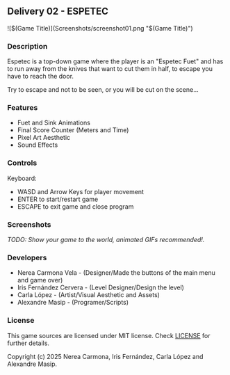 ## Delivery 02 - ESPETEC

![$(Game Title)](Screenshots/screenshot01.png "$(Game Title)")

### Description

Espetec is a top-down game where the player is an "Espetec Fuet" and has to run away from the knives that want to cut them in half, to escape you have to reach the door. 

Try to escape and not to be seen, or you will be cut on the scene...

### Features

 - Fuet and Sink Animations
 - Final Score Counter (Meters and Time)
 - Pixel Art Aesthetic
 - Sound Effects

### Controls

Keyboard:
 - WASD and Arrow Keys for player movement
 - ENTER to start/restart game
 - ESCAPE to exit game and close program

### Screenshots

_TODO: Show your game to the world, animated GIFs recommended!._

### Developers

 - Nerea Carmona Vela - (Designer/Made the buttons of the main menu and game over)
 - Iris Fernández Cervera - (Level Designer/Design the level)
 - Carla López - (Artist/Visual Aesthetic and Assets)
 - Alexandre Masip - (Programer/Scripts)

### License

This game sources are licensed under MIT license. Check [LICENSE](LICENSE) for further details.

Copyright (c) 2025 Nerea Carmona, Iris Fernández, Carla López and Alexandre Masip.
